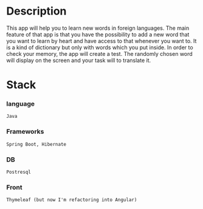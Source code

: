 # Description
This app will help you to learn new words in foreign languages.
The main feature of that app is that you have the possibility to add a new word that you want to learn by heart and have access to that whenever you want to.
It is a kind of dictionary but only with words which you put inside. In order to check your memory, the app will create a test.
The randomly chosen word will display on the screen and your task will to translate it. 
# Stack
### language 
```
Java
```
### Frameworks
```
Spring Boot, Hibernate
```
### DB
```
Postresql
```
### Front
```
Thymeleaf (but now I'm refactoring into Angular)
```

